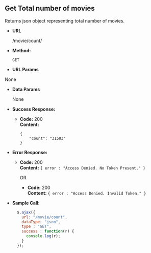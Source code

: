**Get Total number of movies**
----
  Returns json object representing total number of movies.

* **URL**

  /movie/count/

* **Method:**

  `GET`

*  **URL Params**

  None

* **Data Params**

  None

* **Success Response:**

  * **Code:** 200 <br />
    **Content:**
    ```
    {
        "count": "31503"
    }
    ```

* **Error Response:**

  * **Code:** 200 <br />
    **Content:** `{ error : "Access Denied. No Token Present." }`

    OR

    * **Code:** 200 <br />
      **Content:** `{ error : "Access Denied. Invalid Token." }`

* **Sample Call:**

  ```javascript
    $.ajax({
      url: "/movie/count",
      dataType: "json",
      type : "GET",
      success : function(r) {
        console.log(r);
      }
    });
  ```
